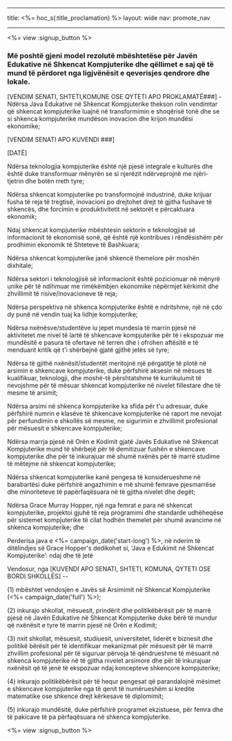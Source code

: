 * * *

title: <%= hoc_s(:title_proclamation) %> layout: wide nav: promote_nav

* * *

<%= view :signup_button %>

### Më poshtë gjeni model rezolutë mbështetëse për Javën Edukative në Shkencat Kompjuterike dhe qëllimet e saj që të mund të përdoret nga ligjvënësit e qeverisjes qendrore dhe lokale.

  
[VENDIM SENATI, SHTETI,KOMUNE OSE QYTETI APO PROKLAMATË###] - Ndërsa Java Edukative në Shkencat Kompjuterike thekson rolin vendimtar që shkencat kompjuterike luajnë në transformimin e shoqërisë tonë dhe se si shkenca kompjuterike mundëson inovacion dhe krijon mundësi ekonomike;

[VENDIM SENATI APO KUVENDI ###]

[DATË]

Ndërsa teknologjia kompjuterike është një pjesë integrale e kulturës dhe është duke transformuar mënyrën se si njerëzit ndërveprojnë me njëri-tjetrin dhe botën rreth tyre;

Ndërsa shkencat kompjuterike po transformojnë industrinë, duke krijuar fusha të reja të tregtisë, inovacioni po drejtohet drejt të gjitha fushave të shkencës, dhe forcimin e produktivitetit në sektorët e përcaktuara ekonomik;

Ndaj shkencat kompjuterike mbështesin sektorin e teknologjisë së informacionit të ekonomisë sonë, që është një kontribues i rëndësishëm për prodhimin ekonomik të Shteteve të Bashkuara;

Ndërsa shkencat kompjuterike janë shkencë themelore për moshën dixhitale;

Ndërsa sektori i teknologjisë së informacionit është pozicionuar në mënyrë unike për të ndihmuar me rimëkëmbjen ekonomike nëpërmjet kërkimit dhe zhvillimit të risive/inovacioneve të reja;

Ndërsa perspektiva në shkenca kompjuterike është e ndritshme, një në çdo dy punë në vendin tuaj ka lidhje kompjuterike;

Ndërsa nxënësve/studentëve iu jepet mundesia të marrin pjesë në aktivitetet me nivel të lartë të shkencave kompjuterike për të i ekspozuar me mundësitë e pasura të ofertave në terren dhe i ofrohen aftësitë e të menduarit kritik që t'i shërbejnë gjatë gjithë jetës së tyre;

Ndërsa të gjithë nxënësit/studentët meritojnë një përgatitje të plotë në arsimin e shkencave kompjuterike, duke përfshirë aksesin në mësues të kualifikuar, teknologji, dhe moshë-të përshtatshme të kurrikulumit të nevojshme për të mësuar shkencat kompjuterike në nivelet fillestare dhe të mesme të arsimit;

Ndërsa arsimi në shkenca kompjuterike ka sfida për t'u adresuar, duke përfshirë numrin e klasëve të shkencave kompjuterike në raport me nevojat për perfundimin e shkollës së mesme, ne sigurimin e zhvillimit profesional për mësuesit e shkencave kompjuterike;

Ndërsa marrja pjesë në Orën e Kodimit gjatë Javës Edukative në Shkencat Kompjuterike mund të shërbejë për të demitizuar fushën e shkencave kompjuterike dhe për të inkurajuar më shumë nxënës për të marrë studime të mëtejme në shkencat kompjuterike;

Ndërsa shkencat kompjuterike kanë pengesa të konsiderueshme në barabartësi duke përfshirë angazhimin e më shumë femrave pjesmarrëse dhe minoriteteve të papërfaqësuara në të gjitha nivelet dhe degët;

Ndërsa Grace Murray Hopper, një nga femrat e para në shkencat kompjuterike, projektoi gjuhë të reja programimi dhe standarde udhëheqëse për sistemet kompjuterike të cilat hodhën themelet për shumë avancime në shkenca kompjuterike; dhe

Perderisa java e <%= campaign_date('start-long') %>, në nderim të ditëlindjes së Grace Hopper's dedikohet si, ‘Java e Edukimit në Shkencat Kompjuterike’: ndaj dhe të jetë

Vendosur, nga [KUVENDI APO SENATI, SHTETI, KOMUNA, QYTETI OSE BORDI SHKOLLËS] --

(1) mbështet vendosjen e Javës së Arsimimit në Shkencat Kompjuterike (<%= campaign_date('full') %>);

(2) inkurajo shkollat, mësuesit, prindërit dhe politikëbërësit për të marrë pjesë në Javën Edukative në Shkencat Kompjuterike duke bërë të mundur që nxënësit e tyre të marrin pjesë në Orën e Kodimit;

(3) nxit shkollat, mësuesit, studiuesit, universitetet, liderët e biznesit dhe politikë bërësit për të identifikuar mekanizmat për mësuesit për të marrë zhvillim profesional për të siguruar përvoja të qëndrueshme të mësuarit në shkenca kompjuterike në të gjitha nivelet arsimore dhe për të inkurajuar nxënësit që të jenë të ekspozuar ndaj koncepteve shkencore kompjuterike;

(4) inkurajo politikëbërësit për të hequr pengesat që parandalojnë mësimet e shkencave kompjuterike nga të qenit të numërueshëm si kredite matematike ose shkence drejt kërkesave të diplomimit;

(5) inkurajo mundësitë, duke përfshirë programet ekzistuese, për femra dhe të pakicave të pa përfaqësuara në shkenca kompjuterike.

<%= view :signup_button %>